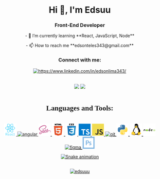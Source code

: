 <h1 align="center">Hi 👋, I'm Edsuu</h1>
<h3 align="center">Front-End Developer</h3>

<p align="center">- 🌱 I’m currently learning **React, JavaScript, Node**</p>

<p align="center">- 📫 How to reach me **edsonteles343@gmail.com**</p>

<h3 align="center">Connect with me:</h3>
<p align="center">
    <a href="https://linkedin.com/in/https://www.linkedin.com/in/edsonlima343/" target="blank"><img align="center" src="https://raw.githubusercontent.com/rahuldkjain/github-profile-readme-generator/master/src/images/icons/Social/linked-in-alt.svg" alt="https://www.linkedin.com/in/edsonlima343/" height="30" width="40" /></a>
</p>

<br>

<div align="center">
    <img align="center" height="180em"
        src="https://github-readme-stats.vercel.app/api/top-langs/?username=edsuuu&layout=compact&langs_count=7&theme=nord" />
    <img align="center" height="180em"
        src="https://github-readme-stats.vercel.app/api?username=edsuuu&show_icons=true&theme=nord" />
</div>
<br>

<h2 align="center" style="font-size: 1.7em; font-family: Georgia, 'Times New Roman', Times, serif;">Languages
        and Tools:</h2>
    <br>


<div align="center">

<!-- React -->

<abbr title="React">
<a href="https://reactjs.org/" target="_blank" rel="noreferrer">
            <img src="https://raw.githubusercontent.com/devicons/devicon/master/icons/react/react-original-wordmark.svg"
                alt="react" width="40" height="40" />
        </a>

<!-- ANGULAR -->
<abbr title="Angular">
        <abbr href="https://angular.io" target="_blank" rel="noreferrer">
            <img src="https://angular.io/assets/images/logos/angular/angular.svg" alt="angular" width="40"
                height="40" />
        </abbr>

<!-- SASS -->

<abbr title="Sass">
<a href="https://sass-lang.com" target="_blank" rel="noreferrer">
<img src="https://raw.githubusercontent.com/devicons/devicon/master/icons/sass/sass-original.svg"
        alt="sass" width="40" height="40" />
</a> 
    
<!-- Tailwindcss -->
<!-- <abbr title="Tailwindcss">
        <abbr href="https://tailwindcss.com/" target="_blank" rel="noreferrer">
            <img src="https://www.vectorlogo.zone/logos/tailwindcss/tailwindcss-icon.svg" alt="tailwind"
                width="40" height="40" />
        </abbr> -->

<!-- HTML 5 -->
<abbr title="Html">
        <a href="https://www.w3.org/html/" target="_blank" rel="noreferrer">
            <img src="https://raw.githubusercontent.com/devicons/devicon/master/icons/html5/html5-original-wordmark.svg"
                alt="html5" width="40" height="40" />
        </a>
    </abbr>

<!-- CSS3 -->
<abbr title="Css3">
        <abbr href="https://www.w3schools.com/css/" target="_blank" rel="noreferrer">
            <img src="https://raw.githubusercontent.com/devicons/devicon/master/icons/css3/css3-original-wordmark.svg"
                alt="css3" width="40" height="40" />
        </abbr>

<!-- Typescript -->
<abbr title="Typescript">
        <abbr href="https://www.typescriptlang.org/" target="_blank" rel="noreferrer">
            <img src="https://raw.githubusercontent.com/devicons/devicon/master/icons/typescript/typescript-original.svg"
                alt="typescript" width="40" height="40" />
        </abbr>

<!-- JAVASCRIPT -->
<abbr title="JavaScript">
        <abbr href="https://developer.mozilla.org/en-US/docs/Web/JavaScript" target="_blank"
            rel="noreferrer">
            <img src="https://raw.githubusercontent.com/devicons/devicon/master/icons/javascript/javascript-original.svg"
                alt="javascript" width="40" height="40" />
        </abbr>

<!-- GIT -->
<abbr title="Git">
        <a href="https://git-scm.com/" target="_blank" rel="noreferrer">
            <img src="https://www.vectorlogo.zone/logos/git-scm/git-scm-icon.svg"
                alt="git" width="40" height="40" />
        </a>
    </abbr>

<!-- Python -->
<abbr title="Python">
        <a href="https://www.python.org" target="_blank" rel="noreferrer">
            <img src="https://raw.githubusercontent.com/devicons/devicon/master/icons/python/python-original.svg"
                alt="python" width="40" height="40" />
        </a>
    </abbr>

<!-- CSHARP -->
<!-- <abbr title="Csharp">
        <a href="https://www.w3schools.com/cs/" target="_blank" rel="noreferrer">
            <img src="https://raw.githubusercontent.com/devicons/devicon/master/icons/csharp/csharp-original.svg"
                alt="csharp" width="40" height="40" />
        </a>
    </abbr> -->

<!-- BOOTSTRAP -->
<!-- <abbr title="Booststrap">
        <a href="https://getbootstrap.com" target="_blank" rel="noreferrer">
            <img src="https://raw.githubusercontent.com/devicons/devicon/master/icons/bootstrap/bootstrap-plain-wordmark.svg"
                alt="bootstrap" width="40" height="40" />
        </a>
    </abbr> -->

<!-- LINUX -->
<abbr title="Linux">
        <a href="https://www.linux.org/" target="_blank" rel="noreferrer">
            <img src="https://raw.githubusercontent.com/devicons/devicon/master/icons/linux/linux-original.svg"
                alt="linux" width="40" height="40" />
        </a>
    </abbr>

<!-- MONGODB -->
<!-- <abbr title="Mongodb">
        <abbr href="https://www.mongodb.com/" target="_blank" rel="noreferrer">
            <img src="https://raw.githubusercontent.com/devicons/devicon/master/icons/mongodb/mongodb-original-wordmark.svg"
                alt="mongodb" width="40" height="40" />
            </a>
        </abbr> -->

<!-- MYSQL -->
<!-- <abbr title="MysqlL">
            <abbr href="https://www.mysql.com/" target="_blank" rel="noreferrer">
                <img src="https://raw.githubusercontent.com/devicons/devicon/master/icons/mysql/mysql-original-wordmark.svg"
                    alt="mysql" width="40" height="40" />
            </a>
        </abbr> -->

<!-- NODEJS -->
<abbr title="Nodejs">
        <abbr href="https://nodejs.org" target="_blank" rel="noreferrer">
            <img src="https://raw.githubusercontent.com/devicons/devicon/master/icons/nodejs/nodejs-original-wordmark.svg"
                alt="nodejs" width="40" height="40" />
        </abbr>

<!-- FIGMA -->
<abbr title="Figma">
        <a href="https://www.figma.com/" target="_blank" rel="noreferrer">
            <img src="https://www.vectorlogo.zone/logos/figma/figma-icon.svg"
                alt="figma" width="40" height="40" />
        </a>
    </abbr>

 <!-- PHOTOSHOP -->
<abbr title="Photoshop">
        <a href="https://www.photoshop.com/en" target="_blank" rel="noreferrer">
            <img src="https://raw.githubusercontent.com/devicons/devicon/master/icons/photoshop/photoshop-line.svg"
                alt="photoshop" width="40" height="40" />
        </a>
    </abbr>

![Snake animation](https://github.com/edsuuu/edsuuu/blob/output/github-contribution-grid-snake.svg)

<p align="center">
        <br>
        <img src="https://komarev.com/ghpvc/?username=edsuuu&label=Profile%20views&color=0e75b6&style=flat"
            alt="edsuuu" />
    </p>
</div>
